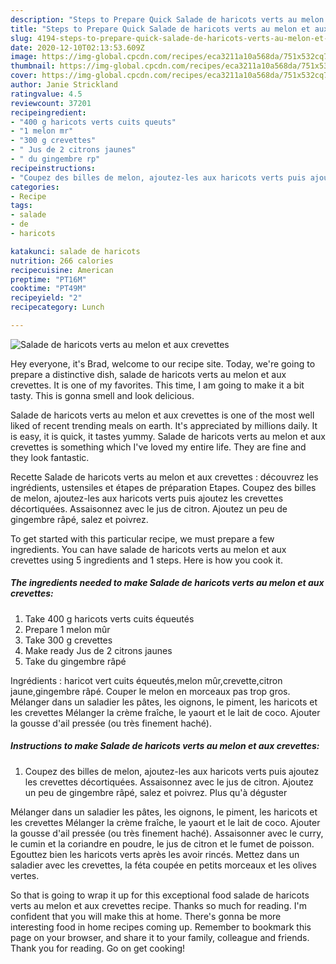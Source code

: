 ```yaml
---
description: "Steps to Prepare Quick Salade de haricots verts au melon et aux crevettes"
title: "Steps to Prepare Quick Salade de haricots verts au melon et aux crevettes"
slug: 4194-steps-to-prepare-quick-salade-de-haricots-verts-au-melon-et-aux-crevettes
date: 2020-12-10T02:13:53.609Z
image: https://img-global.cpcdn.com/recipes/eca3211a10a568da/751x532cq70/salade-de-haricots-verts-au-melon-et-aux-crevettes-photo-principale-de-la-recette.jpg
thumbnail: https://img-global.cpcdn.com/recipes/eca3211a10a568da/751x532cq70/salade-de-haricots-verts-au-melon-et-aux-crevettes-photo-principale-de-la-recette.jpg
cover: https://img-global.cpcdn.com/recipes/eca3211a10a568da/751x532cq70/salade-de-haricots-verts-au-melon-et-aux-crevettes-photo-principale-de-la-recette.jpg
author: Janie Strickland
ratingvalue: 4.5
reviewcount: 37201
recipeingredient:
- "400 g haricots verts cuits queuts"
- "1 melon mr"
- "300 g crevettes"
- " Jus de 2 citrons jaunes"
- " du gingembre rp"
recipeinstructions:
- "Coupez des billes de melon, ajoutez-les aux haricots verts puis ajoutez les crevettes décortiquées. Assaisonnez avec le jus de citron. Ajoutez un peu de gingembre râpé, salez et poivrez. Plus qu&#39;à déguster"
categories:
- Recipe
tags:
- salade
- de
- haricots

katakunci: salade de haricots 
nutrition: 266 calories
recipecuisine: American
preptime: "PT16M"
cooktime: "PT49M"
recipeyield: "2"
recipecategory: Lunch

---
```



![Salade de haricots verts au melon et aux crevettes](https://img-global.cpcdn.com/recipes/eca3211a10a568da/751x532cq70/salade-de-haricots-verts-au-melon-et-aux-crevettes-photo-principale-de-la-recette.jpg)

Hey everyone, it's Brad, welcome to our recipe site. Today, we're going to prepare a distinctive dish, salade de haricots verts au melon et aux crevettes. It is one of my favorites. This time, I am going to make it a bit tasty. This is gonna smell and look delicious.

Salade de haricots verts au melon et aux crevettes is one of the most well liked of recent trending meals on earth. It's appreciated by millions daily. It is easy, it is quick, it tastes yummy. Salade de haricots verts au melon et aux crevettes is something which I've loved my entire life. They are fine and they look fantastic.

Recette Salade de haricots verts au melon et aux crevettes : découvrez les ingrédients, ustensiles et étapes de préparation Etapes. Coupez des billes de melon, ajoutez-les aux haricots verts puis ajoutez les crevettes décortiquées. Assaisonnez avec le jus de citron. Ajoutez un peu de gingembre râpé, salez et poivrez.


To get started with this particular recipe, we must prepare a few ingredients. You can have salade de haricots verts au melon et aux crevettes using 5 ingredients and 1 steps. Here is how you cook it.

<!--inarticleads1-->

##### The ingredients needed to make Salade de haricots verts au melon et aux crevettes:

1. Take 400 g haricots verts cuits équeutés
1. Prepare 1 melon mûr
1. Take 300 g crevettes
1. Make ready  Jus de 2 citrons jaunes
1. Take  du gingembre râpé


Ingrédients : haricot vert cuits équeutés,melon mûr,crevette,citron jaune,gingembre râpé. Couper le melon en morceaux pas trop gros. Mélanger dans un saladier les pâtes, les oignons, le piment, les haricots et les crevettes Mélanger la crème fraîche, le yaourt et le lait de coco. Ajouter la gousse d&#39;ail pressée (ou très finement haché). 

<!--inarticleads2-->

##### Instructions to make Salade de haricots verts au melon et aux crevettes:

1. Coupez des billes de melon, ajoutez-les aux haricots verts puis ajoutez les crevettes décortiquées. Assaisonnez avec le jus de citron. Ajoutez un peu de gingembre râpé, salez et poivrez. Plus qu&#39;à déguster


Mélanger dans un saladier les pâtes, les oignons, le piment, les haricots et les crevettes Mélanger la crème fraîche, le yaourt et le lait de coco. Ajouter la gousse d&#39;ail pressée (ou très finement haché). Assaisonner avec le curry, le cumin et la coriandre en poudre, le jus de citron et le fumet de poisson. Egouttez bien les haricots verts après les avoir rincés. Mettez dans un saladier avec les crevettes, la féta coupée en petits morceaux et les olives vertes. 

So that is going to wrap it up for this exceptional food salade de haricots verts au melon et aux crevettes recipe. Thanks so much for reading. I'm confident that you will make this at home. There's gonna be more interesting food in home recipes coming up. Remember to bookmark this page on your browser, and share it to your family, colleague and friends. Thank you for reading. Go on get cooking!
